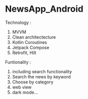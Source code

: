 # NewsApp_Android

Technology :
1. MVVM 
2. Clean architectecture
3. Kotlin Coroutines
4. Jetpack Compose
5. Retrofit, Hilt

Funtionality :
1. including search functionality
2. Search the news by keyword
3. Choose by category
4. web view
5. dark mode...
